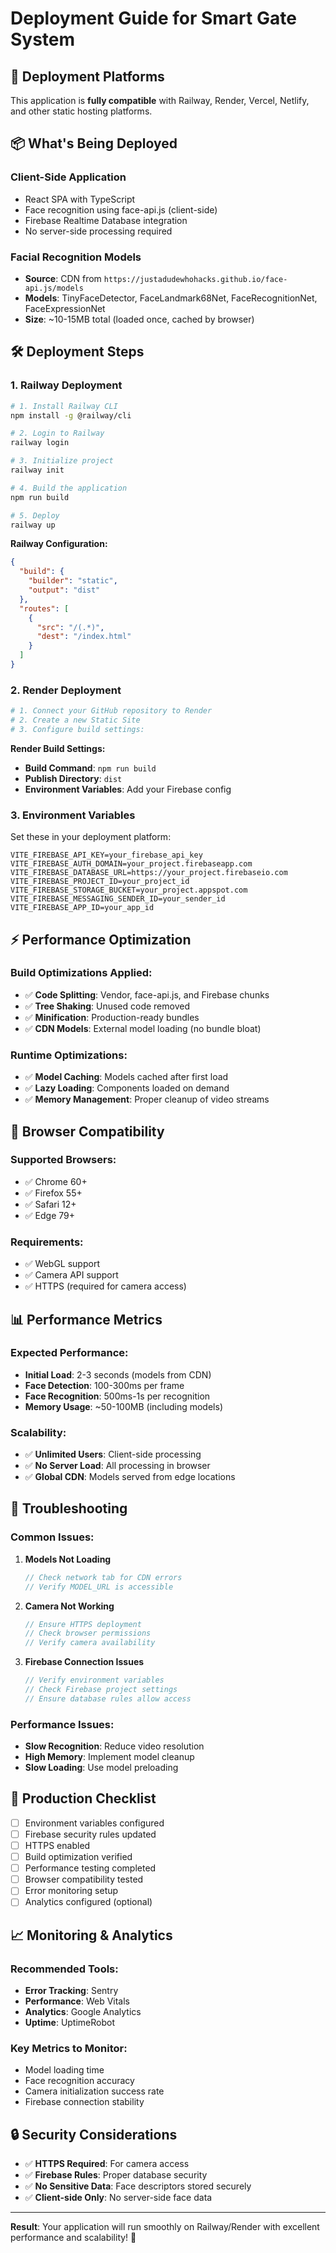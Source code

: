 # Deployment Guide for Smart Gate System

## 🚀 Deployment Platforms

This application is **fully compatible** with Railway, Render, Vercel, Netlify, and other static hosting platforms.

## 📦 What's Being Deployed

### **Client-Side Application**
- React SPA with TypeScript
- Face recognition using face-api.js (client-side)
- Firebase Realtime Database integration
- No server-side processing required

### **Facial Recognition Models**
- **Source**: CDN from `https://justadudewhohacks.github.io/face-api.js/models`
- **Models**: TinyFaceDetector, FaceLandmark68Net, FaceRecognitionNet, FaceExpressionNet
- **Size**: ~10-15MB total (loaded once, cached by browser)

## 🛠️ Deployment Steps

### **1. Railway Deployment**

```bash
# 1. Install Railway CLI
npm install -g @railway/cli

# 2. Login to Railway
railway login

# 3. Initialize project
railway init

# 4. Build the application
npm run build

# 5. Deploy
railway up
```

**Railway Configuration:**
```json
{
  "build": {
    "builder": "static",
    "output": "dist"
  },
  "routes": [
    {
      "src": "/(.*)",
      "dest": "/index.html"
    }
  ]
}
```

### **2. Render Deployment**

```bash
# 1. Connect your GitHub repository to Render
# 2. Create a new Static Site
# 3. Configure build settings:
```

**Render Build Settings:**
- **Build Command**: `npm run build`
- **Publish Directory**: `dist`
- **Environment Variables**: Add your Firebase config

### **3. Environment Variables**

Set these in your deployment platform:

```env
VITE_FIREBASE_API_KEY=your_firebase_api_key
VITE_FIREBASE_AUTH_DOMAIN=your_project.firebaseapp.com
VITE_FIREBASE_DATABASE_URL=https://your_project.firebaseio.com
VITE_FIREBASE_PROJECT_ID=your_project_id
VITE_FIREBASE_STORAGE_BUCKET=your_project.appspot.com
VITE_FIREBASE_MESSAGING_SENDER_ID=your_sender_id
VITE_FIREBASE_APP_ID=your_app_id
```

## ⚡ Performance Optimization

### **Build Optimizations Applied:**
- ✅ **Code Splitting**: Vendor, face-api.js, and Firebase chunks
- ✅ **Tree Shaking**: Unused code removed
- ✅ **Minification**: Production-ready bundles
- ✅ **CDN Models**: External model loading (no bundle bloat)

### **Runtime Optimizations:**
- ✅ **Model Caching**: Models cached after first load
- ✅ **Lazy Loading**: Components loaded on demand
- ✅ **Memory Management**: Proper cleanup of video streams

## 🔧 Browser Compatibility

### **Supported Browsers:**
- ✅ Chrome 60+
- ✅ Firefox 55+
- ✅ Safari 12+
- ✅ Edge 79+

### **Requirements:**
- ✅ WebGL support
- ✅ Camera API support
- ✅ HTTPS (required for camera access)

## 📊 Performance Metrics

### **Expected Performance:**
- **Initial Load**: 2-3 seconds (models from CDN)
- **Face Detection**: 100-300ms per frame
- **Face Recognition**: 500ms-1s per recognition
- **Memory Usage**: ~50-100MB (including models)

### **Scalability:**
- ✅ **Unlimited Users**: Client-side processing
- ✅ **No Server Load**: All processing in browser
- ✅ **Global CDN**: Models served from edge locations

## 🚨 Troubleshooting

### **Common Issues:**

1. **Models Not Loading**
   ```javascript
   // Check network tab for CDN errors
   // Verify MODEL_URL is accessible
   ```

2. **Camera Not Working**
   ```javascript
   // Ensure HTTPS deployment
   // Check browser permissions
   // Verify camera availability
   ```

3. **Firebase Connection Issues**
   ```javascript
   // Verify environment variables
   // Check Firebase project settings
   // Ensure database rules allow access
   ```

### **Performance Issues:**
- **Slow Recognition**: Reduce video resolution
- **High Memory**: Implement model cleanup
- **Slow Loading**: Use model preloading

## 🎯 Production Checklist

- [ ] Environment variables configured
- [ ] Firebase security rules updated
- [ ] HTTPS enabled
- [ ] Build optimization verified
- [ ] Performance testing completed
- [ ] Browser compatibility tested
- [ ] Error monitoring setup
- [ ] Analytics configured (optional)

## 📈 Monitoring & Analytics

### **Recommended Tools:**
- **Error Tracking**: Sentry
- **Performance**: Web Vitals
- **Analytics**: Google Analytics
- **Uptime**: UptimeRobot

### **Key Metrics to Monitor:**
- Model loading time
- Face recognition accuracy
- Camera initialization success rate
- Firebase connection stability

## 🔒 Security Considerations

- ✅ **HTTPS Required**: For camera access
- ✅ **Firebase Rules**: Proper database security
- ✅ **No Sensitive Data**: Face descriptors stored securely
- ✅ **Client-side Only**: No server-side face data

---

**Result**: Your application will run smoothly on Railway/Render with excellent performance and scalability! 🚀 